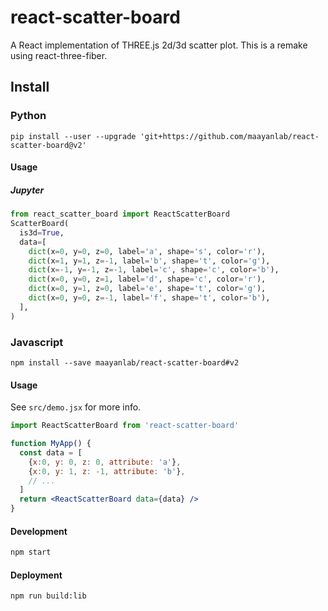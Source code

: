 # react-scatter-board

A React implementation of THREE.js 2d/3d scatter plot. This is a remake using react-three-fiber.

## Install

### Python
```
pip install --user --upgrade 'git+https://github.com/maayanlab/react-scatter-board@v2'
```

#### Usage

##### Jupyter
```python
from react_scatter_board import ReactScatterBoard
ScatterBoard(
  is3d=True,
  data=[
    dict(x=0, y=0, z=0, label='a', shape='s', color='r'),
    dict(x=1, y=1, z=-1, label='b', shape='t', color='g'),
    dict(x=-1, y=-1, z=-1, label='c', shape='c', color='b'),
    dict(x=0, y=0, z=1, label='d', shape='c', color='r'),
    dict(x=0, y=1, z=0, label='e', shape='t', color='g'),
    dict(x=0, y=0, z=-1, label='f', shape='t', color='b'),
  ],
)
```

### Javascript
```
npm install --save maayanlab/react-scatter-board#v2
```

#### Usage
See `src/demo.jsx` for more info.

```jsx
import ReactScatterBoard from 'react-scatter-board'

function MyApp() {
  const data = [
    {x:0, y: 0, z: 0, attribute: 'a'},
    {x:0, y: 1, z: -1, attribute: 'b'},
    // ...
  ]
  return <ReactScatterBoard data={data} />
}
```

#### Development
```bash
npm start
```

#### Deployment
```bash
npm run build:lib
```
